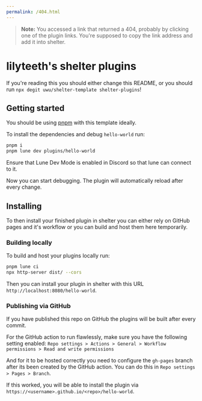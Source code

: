 ```yaml
---
permalink: /404.html
---
```

> **Note:** You accessed a link that returned a 404, probably by clicking one of the plugin links. You're supposed to copy the link address and add it into shelter.

# lilyteeth's shelter plugins
If you're reading this you should either change this README,
or you should run `npx degit uwu/shelter-template shelter-plugins`!

## Getting started
You should be using [pnpm](https://pnpm.io/) with this template ideally.

To install the dependencies and debug `hello-world` run:
```sh
pnpm i 
pnpm lune dev plugins/hello-world
```

Ensure that Lune Dev Mode is enabled in Discord so that lune can connect to it.

Now you can start debugging. The plugin will automatically reload after every change.

## Installing
To then install your finished plugin in shelter you can either rely on GitHub pages and it's workflow or you can build and host them here temporarily.

### Building locally
To build and host your plugins locally run:
```sh
pnpm lune ci
npx http-server dist/ --cors
```
Then you can install your plugin in shelter with this URL `http://localhost:8080/hello-world`.

### Publishing via GitHub
If you have published this repo on GitHub the plugins will be built after every commit.

For the GitHub action to run flawlessly, make sure you have the following setting enabled:
`Repo settings > Actions > General > Workflow permissions > Read and write permissions`

And for it to be hosted correctly you need to configure the `gh-pages` branch after its been created by the GitHub action. You can do this in `Repo settings > Pages > Branch`.

If this worked, you will be able to install the plugin via `https://<username>.github.io/<repo>/hello-world`.
